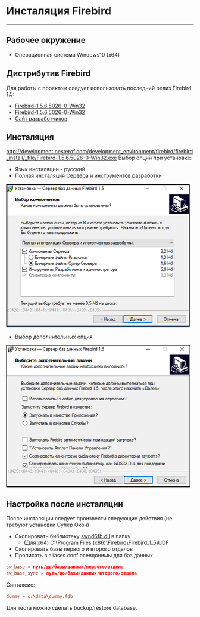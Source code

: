# Инсталяция Firebird #

---

## Рабочее окружение ##

* Операционная система Windows10 (x64)

## Дистрибутив Firebird ##

Для работы с проектом следует использовать последний релиз Firebird 1.5:

* [Firebird-1.5.6.5026-0-Win32](_file/Firebird-1.5.6.5026-0-Win32.exe)
* <a href="http://development.nesterof.com/development_environment/firebird/firebird_install/_file/Firebird-1.5.6.5026-0-Win32.exe" download>Firebird-1.5.6.5026-0-Win32</a>
* [Сайт разработчиков](http://www.firebirdsql.org/en/firebird-1-5/)

## Инсталяция ##
http://development.nesterof.com/development_environment/firebird/firebird_install/_file/Firebird-1.5.6.5026-0-Win32.exe
Выбор опций при установке:

* Язык инсталяции - русский
* Полная инсталяция Сервера и инструментов разработки

 ![Выбор опций при установке Firebird](_pic/option_install.png)

* Выбор дополнительных опция

 ![Выбор дополнтельных опций при установке Firebird](_pic/additoinal_option.png)

## Настройка после инсталяции ##

После инсталяции следует произвести следующие действия (не требуют установки Супер Окон)

* Скопировать библиотеку [swnd6fb.dll](_file/swnd6fb.dll) в папку
  * (Для x64) C:\Program Files (x86)\Firebird\Firebird_1_5\UDF
* Скопировать базы первого и второго отделов
* Прописать в aliases.conf псевдонимы для баз данных

 ```conf
 sw_base = путь/до/базы/данных/первого/отдела
 sw_base_sync = путь/до/базы/данных/второго/отдела
 ```
 Синтаксис:

 ```conf
 dummy = c:\data\dummy.fdb
 ```

Для теста можно сделать buckup/restore database.

